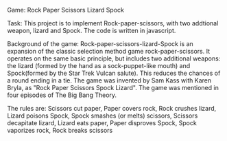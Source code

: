 Game: Rock Paper Scissors Lizard Spock

Task: 
	This project is to implement Rock-paper-scissors, with two addtional weapon, lizard and Spock. The code is written in javascript. 


Background of the game: 
	Rock-paper-scissors-lizard-Spock is an expansion of the classic selection method game rock-paper-scissors. It operates on the same basic principle, but includes two additional weapons: the lizard (formed by the hand as a sock-puppet-like mouth) and Spock(formed by the Star Trek Vulcan salute). This reduces the chances of a round ending in a tie. 
	The game was invented by Sam Kass with Karen Bryla, as "Rock Paper Scissors Spock Lizard".
	The game was mentioned in four episodes of The Big Bang Theory.


The rules are:
	Scissors cut paper,
	Paper covers rock,
	Rock crushes lizard,
	Lizard poisons Spock,
	Spock smashes (or melts) scissors,
	Scissors decapitate lizard,
	Lizard eats paper,
	Paper disproves Spock,
	Spock vaporizes rock,
	Rock breaks scissors

